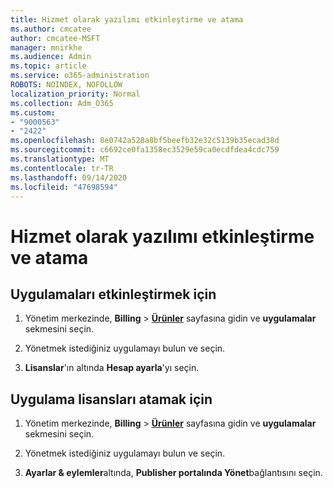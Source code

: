 ```yaml
---
title: Hizmet olarak yazılımı etkinleştirme ve atama
ms.author: cmcatee
author: cmcatee-MSFT
manager: mnirkhe
ms.audience: Admin
ms.topic: article
ms.service: o365-administration
ROBOTS: NOINDEX, NOFOLLOW
localization_priority: Normal
ms.collection: Adm_O365
ms.custom:
- "9000563"
- "2422"
ms.openlocfilehash: 8e0742a528a8bf5beefb32e32c5139b35ecad38d
ms.sourcegitcommit: c6692ce0fa1358ec3529e59ca0ecdfdea4cdc759
ms.translationtype: MT
ms.contentlocale: tr-TR
ms.lasthandoff: 09/14/2020
ms.locfileid: "47698594"
---
```

# <a name="activate-and-assign-software-as-a-service-app-licenses"></a>Hizmet olarak yazılımı etkinleştirme ve atama 

## <a name="to-activate-apps"></a>Uygulamaları etkinleştirmek için

1. Yönetim merkezinde, **Billing**  >  **[Ürünler](https://go.microsoft.com/fwlink/p/?linkid=842054)** sayfasına gidin ve **uygulamalar** sekmesini seçin.

2. Yönetmek istediğiniz uygulamayı bulun ve seçin.

3. **Lisanslar**'ın altında **Hesap ayarla**'yı seçin.  

## <a name="to-assign-app-licenses"></a>Uygulama lisansları atamak için

1. Yönetim merkezinde, **Billing**  >  **[Ürünler](https://go.microsoft.com/fwlink/p/?linkid=842054)** sayfasına gidin ve **uygulamalar** sekmesini seçin.

2. Yönetmek istediğiniz uygulamayı bulun ve seçin.  

3. **Ayarlar & eylemler**altında, **Publisher portalında Yönet**bağlantısını seçin.